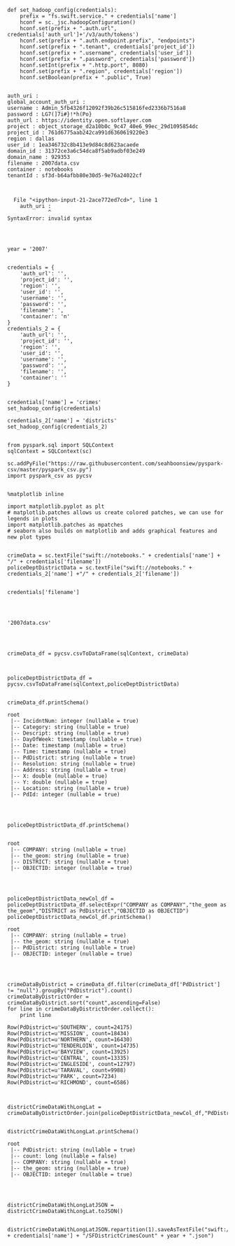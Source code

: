 

    def set_hadoop_config(credentials):
        prefix = "fs.swift.service." + credentials['name']
        hconf = sc._jsc.hadoopConfiguration()
        hconf.set(prefix + ".auth.url", credentials['auth_url']+'/v3/auth/tokens')
        hconf.set(prefix + ".auth.endpoint.prefix", "endpoints")
        hconf.set(prefix + ".tenant", credentials['project_id'])
        hconf.set(prefix + ".username", credentials['user_id'])
        hconf.set(prefix + ".password", credentials['password'])
        hconf.setInt(prefix + ".http.port", 8080)
        hconf.set(prefix + ".region", credentials['region'])
        hconf.setBoolean(prefix + ".public", True)


    auth_uri :
    global_account_auth_uri :
    username : Admin_5fb4326f12092f39b26c515816fed2336b7516a8
    password : LG7(]7i#}!*h(Po}
    auth_url : https://identity.open.softlayer.com
    project : object_storage_d2a10b0c_9c47_40e6_99ec_29d1095854dc
    project_id : 761d6775aab242ca991d6360619220e3
    region : dallas
    user_id : 1ea346732c8b413e9d84c8d623acaede
    domain_id : 31372ce3a6c54dca8f5ab9adbf03e249
    domain_name : 929353
    filename : 2007data.csv
    container : notebooks
    tenantId : sf3d-b64afbb80e30d5-9e76a24022cf



      File "<ipython-input-21-2ace772ed7cd>", line 1
        auth_uri :
                 ^
    SyntaxError: invalid syntax




    year = '2007'


    credentials = {
        'auth_url': '',
        'project_id': '',
        'region': '',
        'user_id': '',
        'username': '',
        'password': '',
        'filename': ',
        'container': 'n'
    }
    credentials_2 = {
        'auth_url': '',
        'project_id': '',
        'region': '',
        'user_id': '',
        'username': '',
        'password': '',
        'filename': '',
        'container': ''
    }


    credentials['name'] = 'crimes'
    set_hadoop_config(credentials)

    credentials_2['name'] = 'districts'
    set_hadoop_config(credentials_2)


    from pyspark.sql import SQLContext
    sqlContext = SQLContext(sc)

    sc.addPyFile("https://raw.githubusercontent.com/seahboonsiew/pyspark-csv/master/pyspark_csv.py")
    import pyspark_csv as pycsv


    %matplotlib inline

    import matplotlib.pyplot as plt
    # matplotlib.patches allows us create colored patches, we can use for legends in plots
    import matplotlib.patches as mpatches
    # seaborn also builds on matplotlib and adds graphical features and new plot types


    crimeData = sc.textFile("swift://notebooks." + credentials['name'] + "/" + credentials['filename'])
    policeDeptDistrictData = sc.textFile("swift://notebooks." + credentials_2['name'] +"/" + credentials_2['filename'])


    credentials['filename']




    '2007data.csv'




    crimeData_df = pycsv.csvToDataFrame(sqlContext, crimeData)



    policeDeptDistrictData_df = pycsv.csvToDataFrame(sqlContext,policeDeptDistrictData)


    crimeData_df.printSchema()

    root
     |-- IncidntNum: integer (nullable = true)
     |-- Category: string (nullable = true)
     |-- Descript: string (nullable = true)
     |-- DayOfWeek: timestamp (nullable = true)
     |-- Date: timestamp (nullable = true)
     |-- Time: timestamp (nullable = true)
     |-- PdDistrict: string (nullable = true)
     |-- Resolution: string (nullable = true)
     |-- Address: string (nullable = true)
     |-- X: double (nullable = true)
     |-- Y: double (nullable = true)
     |-- Location: string (nullable = true)
     |-- PdId: integer (nullable = true)




    policeDeptDistrictData_df.printSchema()


    root
     |-- COMPANY: string (nullable = true)
     |-- the_geom: string (nullable = true)
     |-- DISTRICT: string (nullable = true)
     |-- OBJECTID: integer (nullable = true)




    policeDeptDistrictData_newCol_df = policeDeptDistrictData_df.selectExpr("COMPANY as COMPANY","the_geom as the_geom","DISTRICT as PdDistrict","OBJECTID as OBJECTID")
    policeDeptDistrictData_newCol_df.printSchema()

    root
     |-- COMPANY: string (nullable = true)
     |-- the_geom: string (nullable = true)
     |-- PdDistrict: string (nullable = true)
     |-- OBJECTID: integer (nullable = true)




    crimeDataByDistrict = crimeData_df.filter(crimeData_df['PdDistrict'] != "null").groupBy("PdDistrict").count()
    crimeDataByDistrictOrder = crimeDataByDistrict.sort("count",ascending=False)
    for line in crimeDataByDistrictOrder.collect():
        print line

    Row(PdDistrict=u'SOUTHERN', count=24175)
    Row(PdDistrict=u'MISSION', count=18434)
    Row(PdDistrict=u'NORTHERN', count=16430)
    Row(PdDistrict=u'TENDERLOIN', count=14735)
    Row(PdDistrict=u'BAYVIEW', count=13925)
    Row(PdDistrict=u'CENTRAL', count=13335)
    Row(PdDistrict=u'INGLESIDE', count=12797)
    Row(PdDistrict=u'TARAVAL', count=9988)
    Row(PdDistrict=u'PARK', count=7234)
    Row(PdDistrict=u'RICHMOND', count=6586)



    districtCrimeDataWithLongLat = crimeDataByDistrictOrder.join(policeDeptDistrictData_newCol_df,"PdDistrict")


    districtCrimeDataWithLongLat.printSchema()

    root
     |-- PdDistrict: string (nullable = true)
     |-- count: long (nullable = false)
     |-- COMPANY: string (nullable = true)
     |-- the_geom: string (nullable = true)
     |-- OBJECTID: integer (nullable = true)




    districtCrimeDataWithLongLatJSON = districtCrimeDataWithLongLat.toJSON()


    districtCrimeDataWithLongLatJSON.repartition(1).saveAsTextFile("swift://notebooks." + credentials['name'] + "/SFDistrictCrimesCount" + year + ".json")



